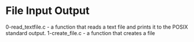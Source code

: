 # File Input Output
0-read_textfile.c - a function that reads a text file and prints it to the POSIX standard output.
1-create_file.c - a function that creates a file
